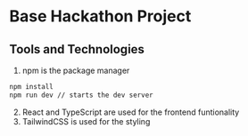 # Base Hackathon Project

## Tools and Technologies

1. npm is the package manager

```bash
npm install
npm run dev // starts the dev server
```

2. React and TypeScript are used for the frontend funtionality
3. TailwindCSS is used for the styling

